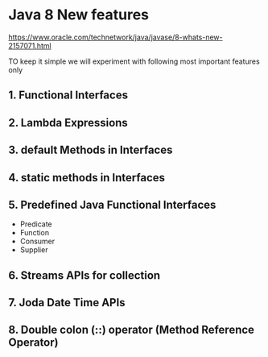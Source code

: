 # Java 8 New features

https://www.oracle.com/technetwork/java/javase/8-whats-new-2157071.html

TO keep it simple we will experiment with following most important features only

## 1. Functional Interfaces
## 2. Lambda Expressions
## 3. default Methods in Interfaces
## 4. static methods in Interfaces
## 5. Predefined Java Functional Interfaces
* Predicate
* Function
* Consumer
* Supplier
## 6. Streams APIs for collection
## 7. Joda Date Time APIs
## 8. Double colon (::) operator (Method Reference Operator)
